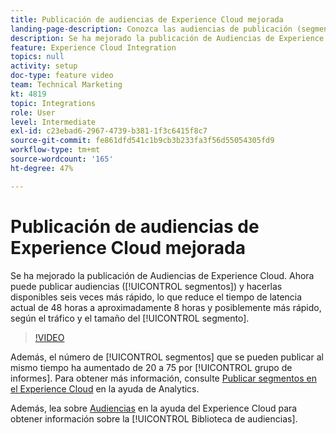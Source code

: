 ```yaml
---
title: Publicación de audiencias de Experience Cloud mejorada
landing-page-description: Conozca las audiencias de publicación (segmentos) y haga que estén disponibles más rápido que nunca.
description: Se ha mejorado la publicación de Audiencias de Experience Cloud. Ahora puede publicar audiencias (segmentos) y habilitarlas seis veces más rápido, lo que reduce el tiempo de latencia actual de 48 horas a aproximadamente 8 horas y posiblemente más rápido, según el tráfico y el tamaño del segmento.
feature: Experience Cloud Integration
topics: null
activity: setup
doc-type: feature video
team: Technical Marketing
kt: 4819
topic: Integrations
role: User
level: Intermediate
exl-id: c23ebad6-2967-4739-b381-1f3c6415f8c7
source-git-commit: fe861dfd541c1b9cb3b233fa3f56d55054305fd9
workflow-type: tm+mt
source-wordcount: '165'
ht-degree: 47%

---
```


# Publicación de audiencias de Experience Cloud mejorada

Se ha mejorado la publicación de Audiencias de Experience Cloud. Ahora puede publicar audiencias ([!UICONTROL segmentos]) y hacerlas disponibles seis veces más rápido, lo que reduce el tiempo de latencia actual de 48 horas a aproximadamente 8 horas y posiblemente más rápido, según el tráfico y el tamaño del [!UICONTROL segmento].

>[!VIDEO](https://video.tv.adobe.com/v/32842/?quality=12)

Además, el número de [!UICONTROL segmentos] que se pueden publicar al mismo tiempo ha aumentado de 20 a 75 por [!UICONTROL grupo de informes].
Para obtener más información, consulte [Publicar segmentos en el Experience Cloud](https://experienceleague.adobe.com/docs/analytics/components/segmentation/segmentation-workflow/seg-publish.html) en la ayuda de Analytics.

Además, lea sobre [Audiencias](https://experienceleague.adobe.com/docs/core-services/interface/audiences/audience-library.html?lang=es) en la ayuda del Experience Cloud para obtener información sobre la [!UICONTROL Biblioteca de audiencias].
